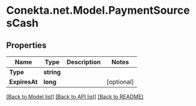 # Conekta.net.Model.PaymentSourcesCash

## Properties

Name | Type | Description | Notes
------------ | ------------- | ------------- | -------------
**Type** | **string** |  | 
**ExpiresAt** | **long** |  | [optional] 

[[Back to Model list]](../README.md#documentation-for-models) [[Back to API list]](../README.md#documentation-for-api-endpoints) [[Back to README]](../README.md)

